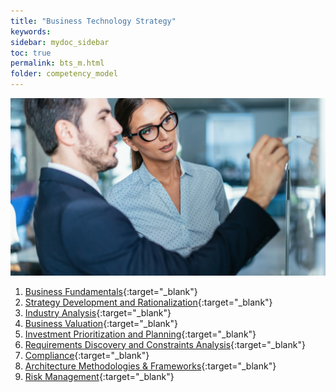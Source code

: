 ```yaml
---
title: "Business Technology Strategy"
keywords: 
sidebar: mydoc_sidebar
toc: true
permalink: bts_m.html
folder: competency_model
---
```


![BTS](media/bts_001.png)

1. [Business Fundamentals](business_fundamentals.md){:target="_blank"}
2. [Strategy Development and Rationalization](strategy_development_and_rationalization.md){:target="_blank"}
3. [Industry Analysis](industry_analysis.md){:target="_blank"}
4. [Business Valuation](cm_business_valuation.md){:target="_blank"}
5. [Investment Prioritization and Planning](investment_prioritization_and_planning.md){:target="_blank"}
6. [Requirements Discovery and Constraints Analysis](requirements_discovery_and_constraints_analysis.md){:target="_blank"}
7. [Compliance](compliance.md){:target="_blank"}
8. [Architecture Methodologies & Frameworks](amf.md){:target="_blank"}
9. [Risk Management](risk_management.md){:target="_blank"}